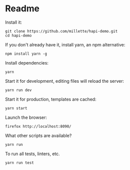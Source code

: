# Readme

Install it:
```
git clone https://github.com/millette/hapi-demo.git
cd hapi-demo
```

If you don't already have it, install yarn, an npm alternative:
```
npm install yarn -g
```

Install dependencies:
```
yarn
```

Start it for development, editing files will reload the server:
```
yarn run dev
```

Start it for production, templates are cached:
```
yarn start
```

Launch the browser:
```
firefox http://localhost:8090/
```

What other scripts are available?
```
yarn run
```

To run all tests, linters, etc.
```
yarn run test
```
